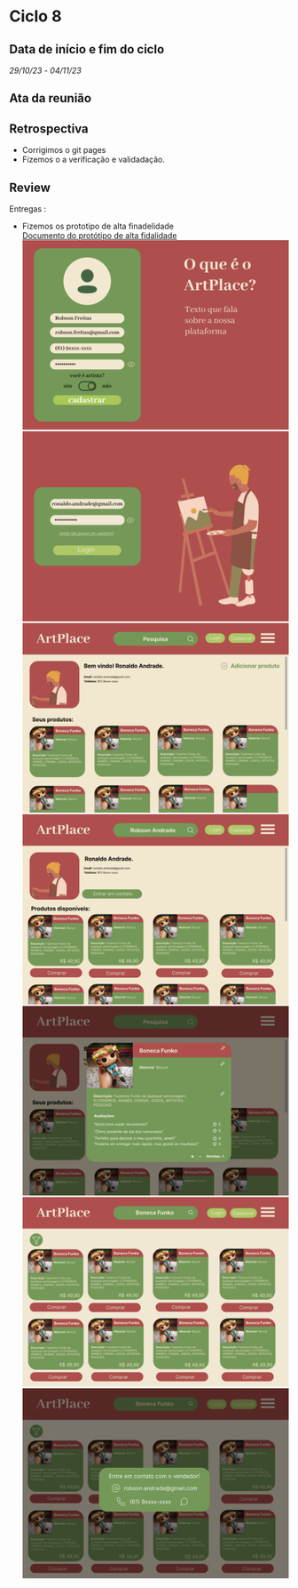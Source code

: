 # Ciclo 8

## Data de início e fim do ciclo

*29/10/23* - *04/11/23*

## Ata da reunião

## Retrospectiva

- Corrigimos o git pages 
- Fizemos o a verificação e validadação.

## Review

Entregas : 
- Fizemos os prototipo de alta finadelidade  
[Documento do protótipo de alta fidalidade](https://www.figma.com/proto/iLiV02gQO9rTmtNbRC2Ejb/ArtPlace?type=design&node-id=4-2&t=k8IW6HRsnwb6F6H0-0&scaling=min-zoom&page-id=0%3A1&starting-point-node-id=4%3A2) 
![Image title](..//prototipo/Cadastro.jpg)
![Image title](..//prototipo/Login.jpg)
![Image title](..//prototipo/Home%20Artista%20com%20Menu.jpg)
![Image title](..//prototipo/Home%20Artista%20com%20Menu-1.jpg)
![Image title](..//prototipo/Home%20Artista%20com%20Menu-2.jpg)
![Image title](..//prototipo/Home%20Pessoinha%20Normal.jpg)
![Image title](..//prototipo/Home%20Pessoinha%20Normal-1.jpg)

